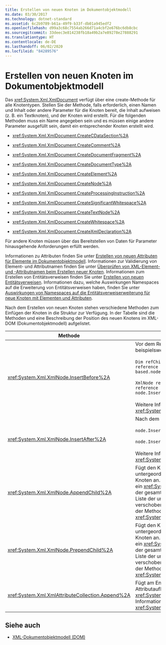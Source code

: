 ```yaml
---
title: Erstellen von neuen Knoten im Dokumentobjektmodell
ms.date: 03/30/2017
ms.technology: dotnet-standard
ms.assetid: 6c2b9789-b61a-49f9-b33f-db01a945edf2
ms.openlocfilehash: d99a3c68c7554ab266d71a4cbf2e676bc6db8cbc
ms.sourcegitcommit: 33deec3e814238fb18a49b2a7e89278e27888291
ms.translationtype: HT
ms.contentlocale: de-DE
ms.lasthandoff: 06/02/2020
ms.locfileid: "84289576"
---
```

# <a name="create-new-nodes-in-the-dom"></a>Erstellen von neuen Knoten im Dokumentobjektmodell
Das <xref:System.Xml.XmlDocument> verfügt über eine create-Methode für alle Knotentypen. Stellen Sie der Methode, falls erforderlich, einen Namen und Inhalt oder andere Parameter für die Knoten bereit, die Inhalt aufweisen (z. B. ein Textknoten), und der Knoten wird erstellt. Für die folgenden Methoden muss ein Name angegeben sein und es müssen einige andere Parameter ausgefüllt sein, damit ein entsprechender Knoten erstellt wird.  
  
- <xref:System.Xml.XmlDocument.CreateCDataSection%2A>  
  
- <xref:System.Xml.XmlDocument.CreateComment%2A>  
  
- <xref:System.Xml.XmlDocument.CreateDocumentFragment%2A>  
  
- <xref:System.Xml.XmlDocument.CreateDocumentType%2A>  
  
- <xref:System.Xml.XmlDocument.CreateElement%2A>  
  
- <xref:System.Xml.XmlDocument.CreateNode%2A>  
  
- <xref:System.Xml.XmlDocument.CreateProcessingInstruction%2A>  
  
- <xref:System.Xml.XmlDocument.CreateSignificantWhitespace%2A>  
  
- <xref:System.Xml.XmlDocument.CreateTextNode%2A>  
  
- <xref:System.Xml.XmlDocument.CreateWhitespace%2A>  
  
- <xref:System.Xml.XmlDocument.CreateXmlDeclaration%2A>  
  
 Für andere Knoten müssen über das Bereitstellen von Daten für Parameter hinausgehende Anforderungen erfüllt werden.  
  
 Informationen zu Attributen finden Sie unter [Erstellen von neuen Attributen für Elemente im Dokumentobjektmodell](creating-new-attributes-for-elements-in-the-dom.md). Informationen zur Validierung von Element- und Attributnamen finden Sie unter [Überprüfen von XML-Element- und -Attributnamen beim Erstellen neuer Knoten](xml-element-and-attribute-name-verification-when-creating-new-nodes.md). Informationen zum Erstellen von Entitätsverweisen finden Sie unter [Erstellen von neuen Entitätsverweisen](creating-new-entity-references.md). Informationen dazu, welche Auswirkungen Namespaces auf die Erweiterung von Entitätsverweisen haben, finden Sie unter [Auswirkungen von Namespaces auf die Entitätsverweiserweiterung für neue Knoten mit Elementen und Attributen](namespace-affect-on-entity-ref-expansion-for-new-nodes.md).  
  
 Nach dem Erstellen von neuen Knoten stehen verschiedene Methoden zum Einfügen der Knoten in die Struktur zur Verfügung. In der Tabelle sind die Methoden und eine Beschreibung der Position des neuen Knotens im XML-DOM (Dokumentobjektmodell) aufgelistet.  
  
|Methode|Knotenposition|  
|------------|--------------------|  
|<xref:System.Xml.XmlNode.InsertBefore%2A>|Vor dem Referenzknoten eingefügt. So fügen Sie beispielsweise den neuen Knoten an Position 5 ein:<br /><br /> `Dim refChild As XmlNode = node.ChildNodes(4) 'The reference is zero-based.node.InsertBefore(newChild, refChild);`<br /><br /> `XmlNode refChild = node.ChildNodes[4]; //The reference is zero-based. node.InsertBefore(newChild, refChild);`<br /><br /> Weitere Informationen finden Sie unter der Methode <xref:System.Xml.XmlNode.InsertBefore%2A>.|  
|<xref:System.Xml.XmlNode.InsertAfter%2A>|Nach dem Referenzknoten eingefügt. Zum Beispiel:<br /><br /> `node.InsertAfter(newChild, refChild)`<br /><br /> `node.InsertAfter(newChild, refChild);`<br /><br /> Weitere Informationen finden Sie unter der Methode <xref:System.Xml.XmlNode.InsertAfter%2A>.|  
|<xref:System.Xml.XmlNode.AppendChild%2A>|Fügt den Knoten am Ende der Liste der untergeordneten Knoten für den angegebenen Knoten an. Wenn der Knoten, der hinzugefügt wird, ein <xref:System.Xml.XmlDocumentFragment> ist, wird der gesamte Inhalt des Dokumentfragments in die Liste der untergeordneten Elemente dieses Knotens verschoben. Weitere Informationen finden Sie unter der Methode <xref:System.Xml.XmlNode.AppendChild%2A>.|  
|<xref:System.Xml.XmlNode.PrependChild%2A>|Fügt den Knoten am Anfang der Liste der untergeordneten Knoten für den angegebenen Knoten an. Wenn der Knoten, der hinzugefügt wird, ein <xref:System.Xml.XmlDocumentFragment> ist, wird der gesamte Inhalt des Dokumentfragments in die Liste der untergeordneten Elemente dieses Knotens verschoben. Weitere Informationen finden Sie unter der Methode <xref:System.Xml.XmlNode.PrependChild%2A>.|  
|<xref:System.Xml.XmlAttributeCollection.Append%2A>|Fügt am Ende der einem Element zugeordneten Attributauflistung einen <xref:System.Xml.XmlAttribute>-Knoten an. Weitere Informationen finden Sie unter der Methode <xref:System.Xml.XmlAttributeCollection.Append%2A>.|  
  
## <a name="see-also"></a>Siehe auch

- [XML-Dokumentobjektmodell (DOM)](xml-document-object-model-dom.md)
